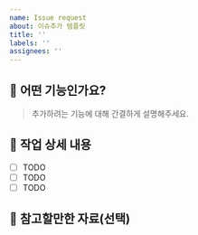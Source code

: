 ```yaml
---
name: Issue request
about: 이슈추가 템플릿
title: ''
labels: ''
assignees: ''
---
```


## 🧐 어떤 기능인가요?

> 추가하려는 기능에 대해 간결하게 설명해주세요.

## 🔧 작업 상세 내용

- [ ] TODO
- [ ] TODO
- [ ] TODO

## 📙 참고할만한 자료(선택)
